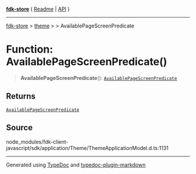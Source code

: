 [**fdk-store**](../../../README.md) ( [Readme](../../../README.md) \| [API](../../../API.md) )

---

[fdk-store](../../../API.md) > [theme](../../README.md) > [<internal>](../README.md) > AvailablePageScreenPredicate

# Function: AvailablePageScreenPredicate()

> **AvailablePageScreenPredicate**(): [`AvailablePageScreenPredicate`](../type-aliases/type-alias.AvailablePageScreenPredicate.md)

## Returns

[`AvailablePageScreenPredicate`](../type-aliases/type-alias.AvailablePageScreenPredicate.md)

## Source

node_modules/fdk-client-javascript/sdk/application/Theme/ThemeApplicationModel.d.ts:1131

---

Generated using [TypeDoc](https://typedoc.org/) and [typedoc-plugin-markdown](https://www.npmjs.com/package/typedoc-plugin-markdown)
